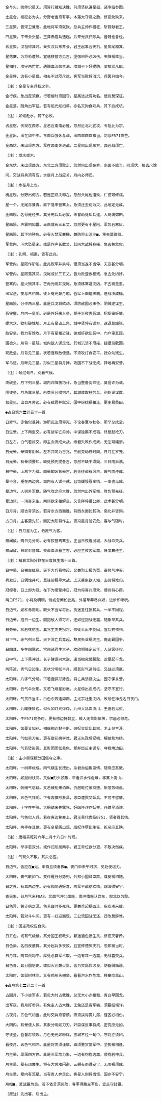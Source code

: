 <!-- { "loadSidebar": true } -->
    金与火，统帅识星无。须算行藏知决胜，何须坚执讲星孤，诸事细参图。

    土星合，相犯必为灾。分野老当须有事，本藩太守祸之胎，修德免殃来。

    三星聚，晋宋卫兼唐。此地将军须就狱，总兵主帅作猖狂，斩首献君王。

    四星聚，平帝会张星。王莽赤眉兵造起，后来光武扫除兵，晋魏也曾经。

    五星聚，汉祖得其时。秦灭汉兵东井会，君王起事合天机，星聚尾和箕。

    星落寨，为将恐遭殃。宜速移营方见吉，坚强旧所必凶伤，天降祸难当。

    星相打，攻守两忙忙。遇贼血流郊禁满，攻城不下好提防，宴犒赏儿郎。

    金星畔，边有小星侵。相去不过咫尺远，客军当败将消沉，兵罢只如今。

    〔注〕：金星专主兵权之事。

    金行疾，急战定须赢。行若缓时须固守，星高远战有功名，低则莫深征。

    金星落，随角出军征。若有焰光如扫帚，亦名天狗食妖兵，其下血成坑。

    〔注〕：如蝼赴水，其下必败。

    占星宿，伏现在西东。星若近南南必胜，忽然近北北宜攻，专祖此为宗。

    金星出，出在卯中央。东面兵强休与战，出西面酉酉难当，勿与F571锋芒。

    金西伏，未出现东方。军在西南休进战，二星同出现东方，西若战须亡。

    〔注〕：或水或木。

    金东伏，未出现西方。东北二方须败走，忽然同出现在旁，东面不能当。同现伏，相去尺馀

    间。交战将兵须有应，水居月上战应关，月内必师还。

    〔注〕：水在月上也。

    槐星现，分野出何方。若是正临灾即在，忽然头尾也遭殃，仁德可修禳。

    星一个，无尾亦兼青。直下落来营寨上，急须迁去别为灾，此地定无成。

    金画现，名号是经天。其分用兵兵必罢，未曾动处却兵连，人马满郊田。

    星画陨，声震响如雷。赤白或长三五丈，忽然更有小星陪，军势若寒灰。

    星画陨，其下地殃危。必有火焚军寨栅，兼防将士涉沙■，移去莫徘徊。

    军营内，斗大坠星来。或是作声长数丈，其间大战将身摧，急去免危灾。

    〔注〕：孔明、祖逖，皆有此兆。

    军营内，星陨作驴形。此兆败军并杀将，便须当返不当停，天意甚分明。

    军营内，星陨落其间。曳尾或长三五丈，皆为败登欲相残，急去免凶奸。

    营寨内，星火殒其中。芒角光明并曳尾，急须移寨避灾凶，不去祸重重。

    出军法，夜与日相殊。彼上有光兼月朗，吾军上面暗稀疏，进战决成输。

    星画陨，分作两三星。此是兵戈将欲动，须防敌国必来争，阴贼逆谋生。

    吾守壁，月内一星明。必是外奸来入垒，期于半夜害吾城，招捉审奸情。

    提大众，欲打破城墙。月上有星占上角，城中贤将有谋方，速退莫施张。

    敌安垒，我力有馀攻。月下有星相近驻，彼城奸欲乱吾中，门户审其踪。

    围彼久，月背一星随。城内敌人谋走北，其城沉溃不须摧，捷报凯歌回。

    观敌垒，月背见三星。状若连珠敌便遁，不须攻打自安平，抚众勿残生。

    军马进，月畔见三星。形似三星将月捧，攻围不下战无成，择地再安营。

    〔注〕：候过旬日，别看气候。

    攻破垒，月下列三星。城内诈降施巧计，急当整备突师征，莫信诈为诚。

    围彼垒，月角露三星。形类三台侵抱月，其城难取枉劳兵，别处设谋赢。

    彗星见，出自月旁边。必有弑君并弑父，国中纷扰祸相连，更主易桑田。

    ●占日第六〓计五十一首

    日旁气，赤色似悬钟。游所见边须将死，不论春夏与秋冬，所举总成空。

    日生晕，上下两重交。必有彼军亡将帅，中谋独霸不成韬，终是起枪刀。

    日左右，白气若虹交。即主血流成大战，缘君失政作成妖，无法可禳消。

    日光晕，晕珥有阴风。左右并同为吉兆，三般变动日时同，日月在罗笼。

    日光晕，有晕须要知。缺处预先提备吉，忽然不缺不须疑，三日雨淋漓。

    日中晕，上荩下为缨。向晕即凶背晕吉，若无征战有风声，霞气雨还成。

    晕不合，垂在两边旁。城内有人谋不就，且饶缓慢看牵情，一事也无成。

    晕边气，人则外军赢。随气攻之应大胜，忽然内出外军倾，胜负预先征。

    晕边珥，一珥喜来生。两珥欲来相解意，又言拜将摄公卿，此术甚分明。

    日月背，顺吉背须凶。若背东方西面胜，背西东面犹其功，南北并皆同。

    占日月，主客要先知。画犯太阳将作主，夜冯星月验安危，客与气随时。

    〔注〕：日月星为主，云霞气为客。

    相闻敌，两日见分明。必有拔营离寨去，正当日夜看抛城，大战血交兵。

    相闻敌，日崭对营城。交战血流看主客，必应主败客军赢，日度算还生。

    〔注〕：精算太阳分野在日度算生第十三首。

    日中晕，日被白虹穿。天下大兵看帅起，又兼烈士报仇冤，奋怒气冲天。

    兵发日，日偶蚀并巧。莫往前程寻大战，上天垂象欲人知，去则将难归。

    冠缨者，日上即为冠。在下为缨擎捧日，冠为将喜兆须欢，缨则将心攒。

    两日F571，小将及明朝。倘或忽闻如此兆，外藩草莽尽兴妖，进步即嚎咣。

    日边气，如杵赤而明。既头不当军将出，执迷圣往损其兵，一半不回程。

    日边晕，抱日一边生。顺抱敌人须可击，还如逆抱战无赢，随象举其兵。

    日旁晕，状若死蛇围。其兆生灾先损将，师徒半出不能回，宜后拥师归。

    日下气，赤气列三层。天下流亡兵竞起，黎民失业祸灾生，鹿走霸国争。

    日四耳，多在四隅边。宫阙诸君生大子，欢欣期降定三年，人马罢征权。

    日中气，上下黑冲过。长子建谋兴大逆，速当根究莫蹉跎，迟便起干戈。

    两阵近，青气日边生。其状分明如半月，顺其形气速前征，交战必须赢。

    太阳畔，八字气分明。下若鹿獐形势走，将亡兵溃祸灾生，固守保关营。

    太阳畔，云气伞张形。又若飞烟星影裹，火星傍出血成坑，坚守不宜行。

    太阳畔，气贯日当中。白色东西连卯酉，主尤宗社重灾凶，改号任神龙名曰丧门。

    太阳畔，九曜簇於边。似火如灯光烨烨，九州大乱血流川，王道若尤煎。

    太阳畔，牛F571竞争时。更有傍边持戟立，戟人无首影依稀，宗庙必倾危。

    太阳畔，如蔓又如花。相继相连黏不断，嫔妃皇后乱其家，术士见生涯。

    太阳畔，气如剪刀形。更有散花桃李难，君王失政后妃嗔，解结愈为精。

    太阳畔，气若璧形圆。其影团团如晕色，郡邦臣反主谋专，夺我境边田。

    〔注〕：主小臣谋叛分国侵夺之事。

    太阳畔，一树蒂根成。雨气横生长拽出，杀君自缢叛臣情，随帝应其徽。

    太阳畔，如鼠树枝间。又似■形头颈势，举看洪水作危难，移寨上高山。

    太阳畔，帆幔气堪疑。又若破船来泊岸，仍居乾位帝京堕，帆落势倾危。

    太阳畔，五色气祥明。下有奔獐形象具，忠臣遭戮又妖兵，不可不留情。

    太阳畔，十字在中张。大祸欲来先露兆，奸凶怀诈作妖祥，齐醮早消禳。

    太阳畔，气色似人兵。若在离边移寨上，君王易代表临B751，贤者得其情。

    太阳畔，两手在其傍。更有金星圆出现，后妃作孽乱生狂，乾帝应其殃。

    〔注〕：唐禧宗乾符六年二月十八日午时现。

    太阳畔，举手若双分。或作归形居两手，君王帝位欲分更，不散决然成。

    〔注〕：气现久不散，其灾必应。

    日边气，皆应在■尤。申酉且须看獬■，丧门申未午时求，见处便堪尤。

    太阳畔，青气散如飞。变作雁行分势列，外邦小国贼臣欺，谋反祸相随。

    日之外，有耳两边生。必有和同通好喜，两军不战结欢情，四海得安宁。

    青天象，日月气来F8A8。北面气冲北面旺，南冲南旺认西东，取北以为踪。

    日色异，黄赤病之源。色若白时多死兆，更兼兵起祸凶连，疾疫凑来缠。

    太阳畔，若对斗牛间。更有一虹迎面现，三公流国战无还，迁改莫辞难。

    〔注〕：国主政权应自失。

    日五色，或有气棱棱。其分国王权政失，躯迷酒色损生灵，修德灭奢矜。

    日色紫，名曰疾萎蕤。其分起兵多丧败，且宜修德厌天机，忽即祸当时。

    日月耳，两耳战均平。厚处必赢军占取，一边有耳一边赢，无战喜交兵。

    日色青，其分国堪伤。或似火光兼火影，皆为灾乱殄忠良，防备贼临疆。

    太阳时，如鼠树林间。又有鸡形头翅举，看看洪水作危难，移寨向高山。

    ●占月第七〓计二十一首

    占圆月，下小彼军多。若见大时占我胜，总无大小亦相和，青白早回戈。

    出军夜，看月好参详。有兔主人占大胜，无兔还是客军强，须要细端详。

    占夜月，五色气相当。此时交兵须警慎，直须挨得赏儿郎，怪吝必相伤。

    大阴内，有晕使人惊。其象分明如刀刃，奸臣谋反事将成，密究庶无凶。

    守彼垒，吾督将须攻。月色无光如粉样，拔城不过一旬中，守将亦须凶。

    看夜月，五色气相冲。此是将灾须谨慎，直须重赏宴军中，坚执祸相逢。

    月生晕，厚薄四方停。此是三军均力象，一边有抱抱边赢，顺抱若神兵。

    月生晕，晕有珥兼生。将有大灾难闪避，三朝有雨得安宁，无雨祸须成。

    月生晕，晕内有流星。当有贵人奔走出，客星人则将当惊，国亦不安宁。

    月如■，莫战最为良。若不依言须见败，客军得胜主军伤，宜且守封疆。

    〔原注〕先出客，后出主。

